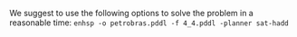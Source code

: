 We suggest to use the following options to solve the problem in a reasonable time: `enhsp -o petrobras.pddl -f 4_4.pddl -planner sat-hadd`
